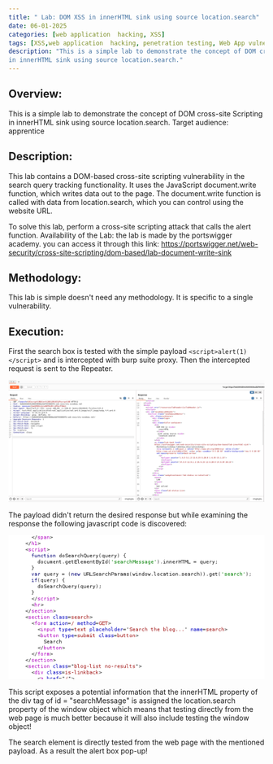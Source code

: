 ```yaml
---
title: " Lab: DOM XSS in innerHTML sink using source location.search"
date: 06-01-2025
categories: [web application  hacking, XSS]
tags: [XSS,web application  hacking, penetration testing, Web App vulnerabilities labs]
description: "This is a simple lab to demonstrate the concept of DOM cross-site Scripting
in innerHTML sink using source location.search."
---
```





## Overview:
This is a simple lab to demonstrate the concept of DOM cross-site Scripting in innerHTML sink using source location.search.
Target audience: apprentice


## Description:

This lab contains a DOM-based cross-site scripting vulnerability in the search query tracking functionality. It uses the JavaScript document.write function, which writes data out to the page. The document.write function is called with data from location.search, which you can control using the website URL.

To solve this lab, perform a cross-site scripting attack that calls the alert function. 
Availability of the Lab:
	the lab is made by the portswigger academy. you can access it through this link:
	https://portswigger.net/web-security/cross-site-scripting/dom-based/lab-document-write-sink


## Methodology:
This lab is simple doesn't need any methodology. It is specific to a single vulnerability. 


## Execution: 
First the search box is tested with the simple payload `<script>alert(1)</script>` and is intercepted with burp suite proxy.
Then the intercepted request is sent to the Repeater.


![Image](../assets/img/2025-01-06-Portswigger-DOM-XSS/repeater.png)


The payload didn't return the desired response but while examining the response the following javascript code is discovered:


![image](../assets/img/2025-01-06-Portswigger-DOM-XSS/script.png)


This script exposes a potential information that the innerHTML property of the div tag of id = "searchMessage" is assigned the location.search property of the window object which means that testing directly from the web page is much better because it will also include testing the window object!


The search element is directly tested from the web page with the mentioned payload. 
As a result the alert box pop-up!
